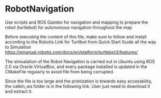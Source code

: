 # RobotNavigation
Use scripts and ROS Gazebo for navigation and mapping to prepare the robot (turtlebot) for autonomous navigation throughout the map

Before executing the content of this file, make sure to follow and install according to the Robotis Link for Turtlbot from Quick Start Guide all the way to Simulation
https://emanual.robotis.com/docs/en/platform/turtlebot3/features/

The simualation of the Robot Navigation is carried out in Ubuntu using ROS 2.0 via Oracle VirtualBox, and every package installed is updated in the CMakeFile regularly to avoid file from being corrupted.

Since the file is too large and the priotization is towards easy accessbility, the catkin_ws folder is in the following link. User just need to download it and extract it.


